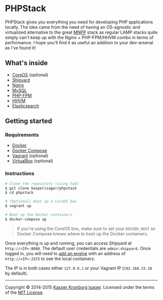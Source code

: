 # PHPStack

PHPStack gives you everything you need for developing PHP applications locally. The idea came from the need of having an OS-agnostic and virtualized alternative to the great [MNPP](http://getmnpp.org/) stack as regular LAMP stacks quite simply can't keep up with the Nginx + PHP-FPM/HHVM combo in terms of performance. I hope you'll find it as useful an addition to your dev-arsenal as I've found it!

## What's inside

* [CoreOS](https://coreos.com/) (optional)
* [Shipyard](http://shipyard-project.com/)
* [Nginx](http://nginx.org/)
* [MySQL](http://www.mysql.com/)
* [PHP-FPM](http://php-fpm.org/)
* [HHVM](http://www.hhvm.com/)
* [Elasticsearch](http://www.elasticsearch.org/)

## Getting started

### Requirements

* [Docker](https://docker.com/)
* [Docker Compose](http://docs.docker.com/compose/)
* [Vagrant](http://www.vagrantup.com/) (optional)
* [VirtualBox](https://www.virtualbox.org/) (optional)

### Instructions

```sh
# Clone the repository (using hub)
$ git clone kasperisager/phpstack
$ cd phpstack

# (Optional) Boot up a CoreOS box
$ vagrant up

# Boot up the Docker containers
$ docker-compose up
```

> If you're using the CoreOS box, make sure to set your `DOCKER_HOST` so Docker Compose knows where to boot up the Docker containers.

Once everything is up and running, you can access Shipyard at `http://<IP>:8080`. The default user credentials are `admin:shipyard`. Once logged in, you will need to [add an engine](http://shipyard-project.com/docs/engines/) with an address of `http://<IP>:2375` to see the local containers.

The IP is in both cases either `127.0.0.1` or your Vagrant IP (`192.168.33.10` by default).

---
Copyright &copy; 2014-2015 [Kasper Kronborg Isager](http://github.com/kasperisager). Licensed under the terms of the [MIT License](LICENSE.md).
